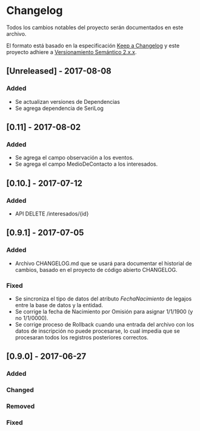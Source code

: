 # Changelog
Todos los cambios notables del proyecto serán documentados en este archivo.

El formato está basado en la especificación [Keep a Changelog](http://keepachangelog.com/en/1.0.0/)
y este proyecto adhiere a [Versionamiento Semántico 2.x.x](http://semver.org/spec/v2.0.0.html).

## [Unreleased] - 2017-08-08
### Added
- Se actualizan versiones de Dependencias
- Se agrega dependencia de SeriLog

## [0.11] - 2017-08-02
### Added
- Se agrega el campo observación a los eventos.
- Se agrega el campo MedioDeContacto a los interesados.

## [0.10.] - 2017-07-12
### Added
- API DELETE /interesados/{id}

## [0.9.1] - 2017-07-05
### Added
- Archivo CHANGELOG.md que se usará para documentar el historial de cambios, basado en el proyecto de código abierto CHANGELOG.
### Fixed
- Se sincroniza el tipo de datos del atributo _FechaNacimiento_ de legajos entre la base de datos y la entidad.
- Se corrige la fecha de Nacimiento por Omisión para asignar 1/1/1900 (y no 1/1/0000).
- Se corrige proceso de Rollback cuando una entrada del archivo con los datos de inscripción no puede procesarse, lo cual impedia que se procesaran todos los registros posteriores correctos.

## [0.9.0] - 2017-06-27
### Added

### Changed

### Removed

### Fixed

